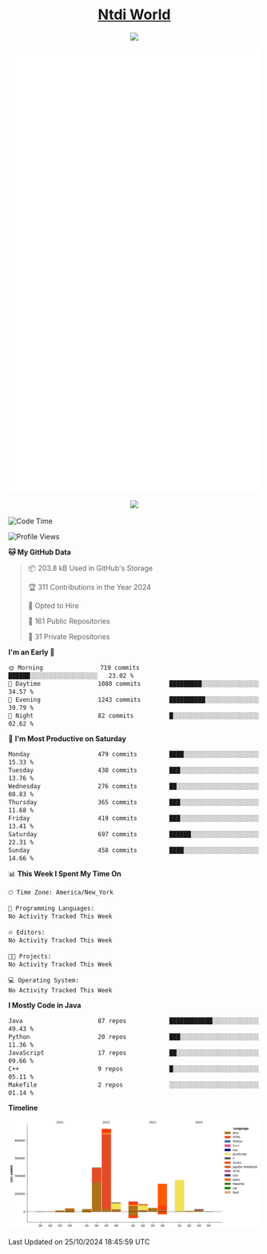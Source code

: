 <h1 align="center"><a href="https://www.ntdi.world">Ntdi World</a></h1>
<p align="center">
  <a href="https://github.com/n-tdi"><img src="https://readme-typing-svg.herokuapp.com?lines=FullStack+Developer;Web+Developer;Open-Source+Enthusiast;Java+Developer;Spigot-API%20Developer;&center=true&width=500&height=50"></a>
</p>

<div align="center">
  <img src="/github-metrics.svg"></img>
  
  <img src="https://komarev.com/ghpvc/?username=n-tdi&color=green"></img>
</div>

<!-- May use later.. idk -->
<!-- <a href="http://www.github.com/n-tdi"><img src="https://github-readme-stats.vercel.app/api?username=n-tdi&show_icons=true&hide=&count_private=true&title_color=0891b2&text_color=ffffff&icon_color=0891b2&bg_color=1c1917&hide_border=true&show_icons=true" alt="n-tdi's GitHub stats" /></a> -->

<!--START_SECTION:waka-->
![Code Time](http://img.shields.io/badge/Code%20Time-324%20hrs%2046%20mins-blue)

![Profile Views](http://img.shields.io/badge/Profile%20Views-19-blue)

**🐱 My GitHub Data** 

> 📦 203.8 kB Used in GitHub's Storage 
 > 
> 🏆 311 Contributions in the Year 2024
 > 
> 💼 Opted to Hire
 > 
> 📜 161 Public Repositories 
 > 
> 🔑 31 Private Repositories 
 > 
**I'm an Early 🐤** 

```text
🌞 Morning                719 commits         ██████░░░░░░░░░░░░░░░░░░░   23.02 % 
🌆 Daytime                1080 commits        █████████░░░░░░░░░░░░░░░░   34.57 % 
🌃 Evening                1243 commits        ██████████░░░░░░░░░░░░░░░   39.79 % 
🌙 Night                  82 commits          █░░░░░░░░░░░░░░░░░░░░░░░░   02.62 % 
```
📅 **I'm Most Productive on Saturday** 

```text
Monday                   479 commits         ████░░░░░░░░░░░░░░░░░░░░░   15.33 % 
Tuesday                  430 commits         ███░░░░░░░░░░░░░░░░░░░░░░   13.76 % 
Wednesday                276 commits         ██░░░░░░░░░░░░░░░░░░░░░░░   08.83 % 
Thursday                 365 commits         ███░░░░░░░░░░░░░░░░░░░░░░   11.68 % 
Friday                   419 commits         ███░░░░░░░░░░░░░░░░░░░░░░   13.41 % 
Saturday                 697 commits         ██████░░░░░░░░░░░░░░░░░░░   22.31 % 
Sunday                   458 commits         ████░░░░░░░░░░░░░░░░░░░░░   14.66 % 
```


📊 **This Week I Spent My Time On** 

```text
🕑︎ Time Zone: America/New_York

💬 Programming Languages: 
No Activity Tracked This Week

🔥 Editors: 
No Activity Tracked This Week

🐱‍💻 Projects: 
No Activity Tracked This Week

💻 Operating System: 
No Activity Tracked This Week
```

**I Mostly Code in Java** 

```text
Java                     87 repos            ████████████░░░░░░░░░░░░░   49.43 % 
Python                   20 repos            ███░░░░░░░░░░░░░░░░░░░░░░   11.36 % 
JavaScript               17 repos            ██░░░░░░░░░░░░░░░░░░░░░░░   09.66 % 
C++                      9 repos             █░░░░░░░░░░░░░░░░░░░░░░░░   05.11 % 
Makefile                 2 repos             ░░░░░░░░░░░░░░░░░░░░░░░░░   01.14 % 
```



**Timeline**

![Lines of Code chart](https://raw.githubusercontent.com/n-tdi/n-tdi/main/assets/bar_graph.png)


 Last Updated on 25/10/2024 18:45:59 UTC
<!--END_SECTION:waka-->
